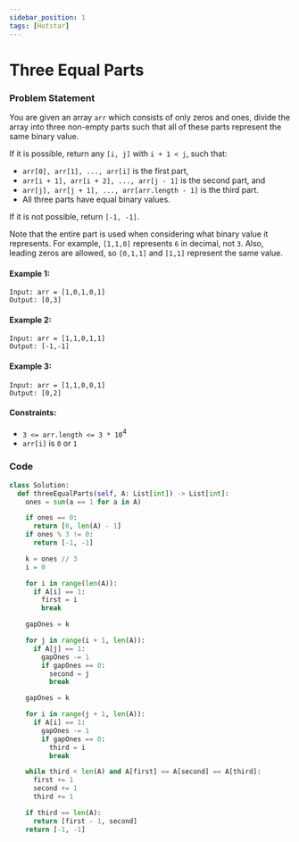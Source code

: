 ```yaml
---
sidebar_position: 1
tags: [Hotstar]
---
```


# Three Equal Parts

### Problem Statement

You are given an array `arr` which consists of only zeros and ones, divide the array into three non-empty parts such that all of these parts represent the same binary value.

If it is possible, return any `[i, j]` with `i + 1 < j`, such that:

- `arr[0], arr[1], ..., arr[i]` is the first part,
- `arr[i + 1], arr[i + 2], ..., arr[j - 1]` is the second part, and
- `arr[j], arr[j + 1], ..., arr[arr.length - 1]` is the third part.
- All three parts have equal binary values.

If it is not possible, return `[-1, -1]`.

Note that the entire part is used when considering what binary value it represents. For example, `[1,1,0]` represents `6` in decimal, not `3`. Also, leading zeros are allowed, so `[0,1,1]` and `[1,1]` represent the same value.

#### Example 1:

```
Input: arr = [1,0,1,0,1]
Output: [0,3]
```

#### Example 2:

```
Input: arr = [1,1,0,1,1]
Output: [-1,-1]
```

#### Example 3:

```
Input: arr = [1,1,0,0,1]
Output: [0,2]
```

#### Constraints:

- `3 <= arr.length <= 3 * 10`<sup>4</sup>
- `arr[i]` is `0` or `1`

### Code

```python title="Python Code"
class Solution:
  def threeEqualParts(self, A: List[int]) -> List[int]:
    ones = sum(a == 1 for a in A)

    if ones == 0:
      return [0, len(A) - 1]
    if ones % 3 != 0:
      return [-1, -1]

    k = ones // 3
    i = 0

    for i in range(len(A)):
      if A[i] == 1:
        first = i
        break

    gapOnes = k

    for j in range(i + 1, len(A)):
      if A[j] == 1:
        gapOnes -= 1
        if gapOnes == 0:
          second = j
          break

    gapOnes = k

    for i in range(j + 1, len(A)):
      if A[i] == 1:
        gapOnes -= 1
        if gapOnes == 0:
          third = i
          break

    while third < len(A) and A[first] == A[second] == A[third]:
      first += 1
      second += 1
      third += 1

    if third == len(A):
      return [first - 1, second]
    return [-1, -1]

```
